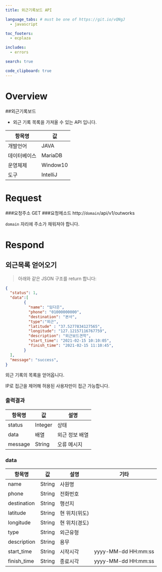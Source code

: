 ```yaml
---
title: 외근기록보드 API

language_tabs: # must be one of https://git.io/vQNgJ
  - javascript

toc_footers:
  - ecplaza

includes:
  - errors

search: true

code_clipboard: true
---
```


# Overview

##외근기록보드
- 외근 기록 목록을 가져올 수 있는 API 입니다.

항목명 | 값 
---------- | ----------
개발언어 | JAVA
데이터베이스 | MariaDB
운영체제 | Window10
도구 | IntelliJ


# Request
###요청주소
GET 
###요청메소드
http://<code>domain</code>/api/v1/outworks

<aside class="notice">
 <code>domain</code> 자리에 주소가 채워져야 합니다.
</aside>

# Respond
## 외근목록 얻어오기

> 아래와 같은 JSON 구조를 return 합니다:

```json
{
  "status": 1,
  "data":[
        {
          "name": "임다은", 
          "phone": "01000000000", 
          "destination": "본사",
          "type":"외근",
          "latitude" : "37.5277834127565", 
          "longitude": "127.12157116767759",
          "description": "외근보드견학", 
          "start_time": "2021-02-15 10:10:05",  
          "finish_time": "2021-02-15 11:10:45",
        } 
  ],
  "message": "success",
}

```

외근 기록의 목록을 얻어옵니다.

<aside class="success">
IP로 접근을 제어해 허용된 사용자만이 접근 가능합니다.
</aside>

### 출력결과

항목명 | 값 | 설명 
---------- | ---------- | ----------
status | Integer | 상태
data | 배열 | 외근 정보 배열 
message | String | 오류 메시지

### data

항목명 | 값 | 설명 | 기타
---------- | ---------- | ---------- | ----------
name | String | 사원명 |
phone | String | 전화번호 |
destination | String | 행선지 |
latitude | String | 현 위치(위도) |
longitude | String | 현 위치(경도) |
type | String | 외근유형 |
description | String | 용무 |
start_time | String | 시작시각 | yyyy-MM-dd HH:mm:ss
finish_time | String | 종료시각 | yyyy-MM-dd HH:mm:ss
